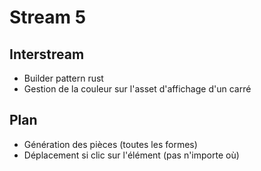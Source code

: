 # Stream 5
## Interstream
* Builder pattern rust
* Gestion de la couleur sur l'asset d'affichage d'un carré

## Plan
* Génération des pièces (toutes les formes)
* Déplacement si clic sur l'élément (pas n'importe où)
